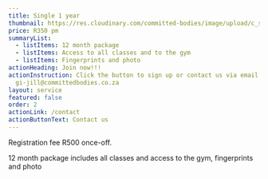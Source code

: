 ```yaml
---
title: Single 1 year
thumbnail: https://res.cloudinary.com/committed-bodies/image/upload/c_scale,f_auto,q_auto,w_600/v1643965379/memberships/gym-membership-Benoni-Kempton-park-SINGLE-406x250.png
price: R350 pm
summaryList:
  - listItems: 12 month package
  - listItems: Access to all classes and to the gym
  - listItems: Fingerprints and photo
actionHeading: Join now!!!
actionInstruction: Click the button to sign up or contact us via email at
  gi-jill@committedbodies.co.za
layout: service
featured: false
order: 2
actionLink: /contact
actionButtonText: Contact us
---
```

Registration fee R500 once-off.

12 month package includes all classes and access to the gym, fingerprints and photo